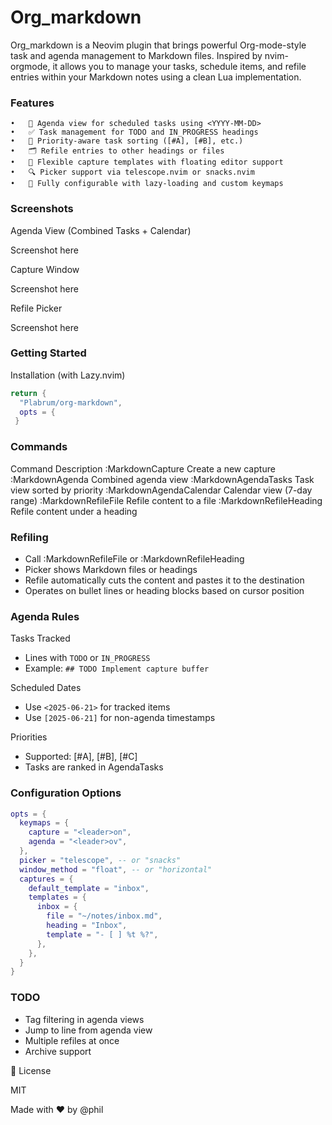 # Org_markdown

Org_markdown is a Neovim plugin that brings powerful Org-mode-style task and agenda management to Markdown files. Inspired by nvim-orgmode, it allows you to manage your tasks, schedule items, and refile entries within your Markdown notes using a clean Lua implementation.

### Features
	•	📅 Agenda view for scheduled tasks using <YYYY-MM-DD>
	•	✅ Task management for TODO and IN_PROGRESS headings
	•	🔼 Priority-aware task sorting ([#A], [#B], etc.)
	•	🗂 Refile entries to other headings or files
	•	📝 Flexible capture templates with floating editor support
	•	🔍 Picker support via telescope.nvim or snacks.nvim
	•	🔧 Fully configurable with lazy-loading and custom keymaps


### Screenshots

Agenda View (Combined Tasks + Calendar)

Screenshot here

Capture Window

Screenshot here

Refile Picker

Screenshot here


### Getting Started

Installation (with Lazy.nvim)

```lua
return {
  "Plabrum/org-markdown",
  opts = {
 }
```


### Commands

Command	Description
:MarkdownCapture	Create a new capture
:MarkdownAgenda	Combined agenda view
:MarkdownAgendaTasks	Task view sorted by priority
:MarkdownAgendaCalendar	Calendar view (7-day range)
:MarkdownRefileFile	Refile content to a file
:MarkdownRefileHeading	Refile content under a heading



### Refiling
  - Call :MarkdownRefileFile or :MarkdownRefileHeading
  - Picker shows Markdown files or headings
  - Refile automatically cuts the content and pastes it to the destination
  - Operates on bullet lines or heading blocks based on cursor position


### Agenda Rules

Tasks Tracked
  - Lines with `TODO` or `IN_PROGRESS`
  - Example: `## TODO Implement capture buffer`

Scheduled Dates
  - Use `<2025-06-21>` for tracked items
  - Use `[2025-06-21]` for non-agenda timestamps

Priorities
  - Supported: [#A], [#B], [#C]
  - Tasks are ranked in AgendaTasks


### Configuration Options

```lua
opts = {
  keymaps = {
    capture = "<leader>on",
    agenda = "<leader>ov",
  },
  picker = "telescope", -- or "snacks"
  window_method = "float", -- or "horizontal"
  captures = {
    default_template = "inbox",
    templates = {
      inbox = {
        file = "~/notes/inbox.md",
        heading = "Inbox",
        template = "- [ ] %t %?",
      },
    },
  }
}
```


### TODO
  - Tag filtering in agenda views
  - Jump to line from agenda view
  - Multiple refiles at once
  - Archive support


📄 License

MIT

Made with ❤️ by @phil
